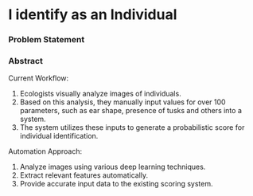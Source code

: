 # I identify as an Individual 

### Problem Statement


### Abstract

Current Workflow:

  1. Ecologists visually analyze images of individuals.
  2. Based on this analysis, they manually input values for over 100 parameters, such as ear shape, presence of tusks and others into a system.
  3. The system utilizes these inputs to generate a probabilistic score for individual identification.

Automation Approach:

  1. Analyze images using various deep learning techniques.
  2. Extract relevant features automatically.
  3. Provide accurate input data to the existing scoring system.

